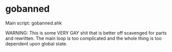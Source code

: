 # gobanned

Main script:
gobanned.ahk

WARNING: This is some VERY GAY shit that is better off scavenged for parts and rewritten.
The main loop is too complicated and the whole thing is too dependent upon global state.